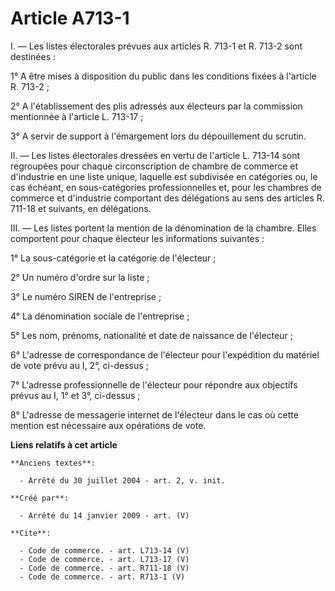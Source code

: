 # Article A713-1

I. ― Les listes électorales prévues aux articles R. 713-1 et R. 713-2 sont destinées : 

1° A être mises à disposition du public dans les conditions fixées à l'article R. 713-2 ; 

2° A l'établissement des plis adressés aux électeurs par la commission mentionnée à l'article L. 713-17 ; 

3° A servir de support à l'émargement lors du dépouillement du scrutin. 

II. ― Les listes électorales dressées en vertu de l'article L. 713-14 sont regroupées pour chaque circonscription de chambre
de commerce et d'industrie en une liste unique, laquelle est subdivisée en catégories ou, le cas échéant, en sous-catégories
professionnelles et, pour les chambres de commerce et d'industrie comportant des délégations au sens des articles R. 711-18
et suivants, en délégations. 

III. ― Les listes portent la mention de la dénomination de la chambre. Elles comportent pour chaque électeur les informations
suivantes : 

1° La sous-catégorie et la catégorie de l'électeur ; 

2° Un numéro d'ordre sur la liste ; 

3° Le numéro SIREN de l'entreprise ; 

4° La dénomination sociale de l'entreprise ; 

5° Les nom, prénoms, nationalité et date de naissance de l'électeur ; 

6° L'adresse de correspondance de l'électeur pour l'expédition du matériel de vote prévu au I, 2°, ci-dessus ; 

7° L'adresse professionnelle de l'électeur pour répondre aux objectifs prévus au I, 1° et 3°, ci-dessus ; 

8° L'adresse de messagerie internet de l'électeur dans le cas où cette mention est nécessaire aux opérations de vote.

**Liens relatifs à cet article**

	**Anciens textes**:

	  - Arrêté du 30 juillet 2004 - art. 2, v. init.

	**Créé par**:

	  - Arrêté du 14 janvier 2009 - art. (V)

	**Cite**:

	  - Code de commerce. - art. L713-14 (V)
	  - Code de commerce. - art. L713-17 (V)
	  - Code de commerce. - art. R711-18 (V)
	  - Code de commerce. - art. R713-1 (V)
